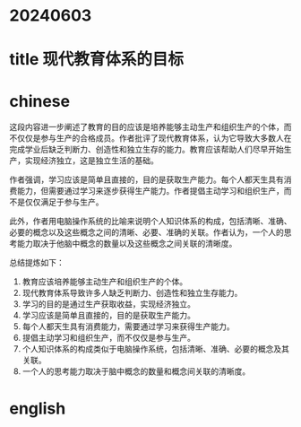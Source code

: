 
# 20240603

# title 现代教育体系的目标

# chinese 

这段内容进一步阐述了教育的目的应该是培养能够主动生产和组织生产的个体，而不仅仅是参与生产的合格成员。作者批评了现代教育体系，认为它导致大多数人在完成学业后缺乏判断力、创造性和独立生存的能力。教育应该帮助人们尽早开始生产，实现经济独立，这是独立生活的基础。

作者强调，学习应该是简单且直接的，目的是获取生产能力。每个人都天生具有消费能力，但需要通过学习来逐步获得生产能力。作者提倡主动学习和组织生产，而不是仅仅满足于参与生产。

此外，作者用电脑操作系统的比喻来说明个人知识体系的构成，包括清晰、准确、必要的概念以及这些概念之间的清晰、必要、准确的关联。作者认为，一个人的思考能力取决于他脑中概念的数量以及这些概念之间关联的清晰度。

总结提炼如下：
1. 教育应该培养能够主动生产和组织生产的个体。
2. 现代教育体系导致许多人缺乏判断力、创造性和独立生存能力。
3. 学习的目的是通过生产获取收益，实现经济独立。
4. 学习应该是简单且直接的，目的是获取生产能力。
5. 每个人都天生具有消费能力，需要通过学习来获得生产能力。
6. 提倡主动学习和组织生产，而不仅仅是参与生产。
7. 个人知识体系的构成类似于电脑操作系统，包括清晰、准确、必要的概念及其关联。
8. 一个人的思考能力取决于脑中概念的数量和概念间关联的清晰度。

# english

